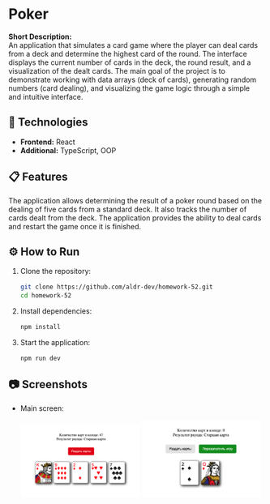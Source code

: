 
# Poker

**Short Description:**  
An application that simulates a card game where the player can deal cards from a deck and determine the highest card of the round. The interface displays the current number of cards in the deck, the round result, and a visualization of the dealt cards.
The main goal of the project is to demonstrate working with data arrays (deck of cards), generating random numbers (card dealing), and visualizing the game logic through a simple and intuitive interface.

## 🚀 Technologies

- **Frontend:** React
- **Additional:** TypeScript, OOP

## 📋 Features  

The application allows determining the result of a poker round based on the dealing of five cards from a standard deck. It also tracks the number of cards dealt from the deck. The application provides the ability to deal cards and restart the game once it is finished.

## ⚙️ How to Run  

1. Clone the repository:  
   ```bash
   git clone https://github.com/aldr-dev/homework-52.git
   cd homework-52
   ```  
2. Install dependencies:  
   ```bash
   npm install
   ```  
3. Start the application:  
   ```bash
   npm run dev
   ```  

## 📷 Screenshots
- Main screen:

  <img width="49%" src="https://github.com/aldr-dev/projects-images/blob/main/images/poker/poker-img-1.png" alt="image">
  <img width="49%" src="https://github.com/aldr-dev/projects-images/blob/main/images/poker/poker-img-2.png" alt="image">
